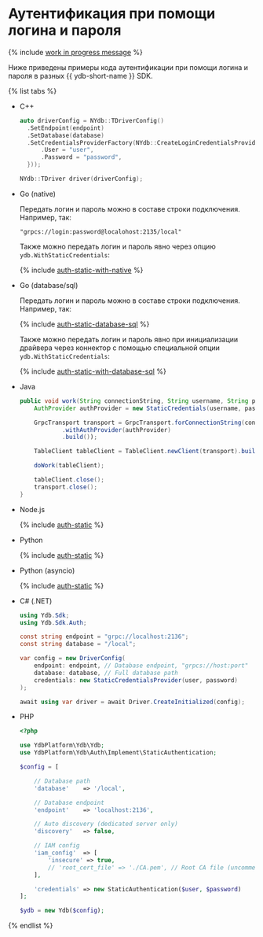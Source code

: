<!-- markdownlint-disable blanks-around-fences -->

# Аутентификация при помощи логина и пароля

{% include [work in progress message](_includes/addition.md) %}

Ниже приведены примеры кода аутентификации при помощи логина и пароля в разных {{ ydb-short-name }} SDK.

{% list tabs %}

- C++

  ```c++
  auto driverConfig = NYdb::TDriverConfig()
    .SetEndpoint(endpoint)
    .SetDatabase(database)
    .SetCredentialsProviderFactory(NYdb::CreateLoginCredentialsProviderFactory({
        .User = "user",
        .Password = "password",
    }));

  NYdb::TDriver driver(driverConfig);
  ```

- Go (native)

  Передать логин и пароль можно в составе строки подключения. Например, так:

  ```shell
  "grpcs://login:password@localohost:2135/local"
  ```

  Также можно передать логин и пароль явно через опцию `ydb.WithStaticCredentials`:

  {% include [auth-static-with-native](../../../_includes/go/auth-static-with-native.md) %}

- Go (database/sql)

  Передать логин и пароль можно в составе строки подключения. Например, так:

  {% include [auth-static-database-sql](../../../_includes/go/auth-static-database-sql.md) %}

  Также можно передать логин и пароль явно при инициализации драйвера через коннектор с помощью специальной опции `ydb.WithStaticCredentials`:

  {% include [auth-static-with-database-sql](../../../_includes/go/auth-static-with-database-sql.md) %}

- Java

  ```java
  public void work(String connectionString, String username, String password) {
      AuthProvider authProvider = new StaticCredentials(username, password);

      GrpcTransport transport = GrpcTransport.forConnectionString(connectionString)
              .withAuthProvider(authProvider)
              .build());

      TableClient tableClient = TableClient.newClient(transport).build();

      doWork(tableClient);

      tableClient.close();
      transport.close();
  }
  ```

- Node.js

  {% include [auth-static](../../_includes/nodejs/auth-static.md) %}

- Python

  {% include [auth-static](../../_includes/python/auth-static.md) %}

- Python (asyncio)

  {% include [auth-static](../../_includes/python/async/auth-static.md) %}

- C# (.NET)

  ```C#
  using Ydb.Sdk;
  using Ydb.Sdk.Auth;

  const string endpoint = "grpc://localhost:2136";
  const string database = "/local";

  var config = new DriverConfig(
      endpoint: endpoint, // Database endpoint, "grpcs://host:port"
      database: database, // Full database path
      credentials: new StaticCredentialsProvider(user, password)
  );

  await using var driver = await Driver.CreateInitialized(config);
  ```

- PHP

  ```php
  <?php

  use YdbPlatform\Ydb\Ydb;
  use YdbPlatform\Ydb\Auth\Implement\StaticAuthentication;

  $config = [

      // Database path
      'database'    => '/local',

      // Database endpoint
      'endpoint'    => 'localhost:2136',

      // Auto discovery (dedicated server only)
      'discovery'   => false,

      // IAM config
      'iam_config'  => [
          'insecure' => true,
          // 'root_cert_file' => './CA.pem', // Root CA file (uncomment for dedicated server)
      ],

      'credentials' => new StaticAuthentication($user, $password)
  ];

  $ydb = new Ydb($config);
  ```

{% endlist %}
